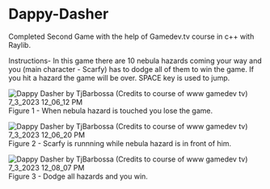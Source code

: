 # Dappy-Dasher
Completed Second Game with the help of Gamedev.tv course in c++ with Raylib.

Instructions- In this game there are 10 nebula hazards coming your way and you (main character - Scarfy) has to dodge all of them to win the game. If you hit a hazard the game will be over. SPACE key is used to jump.

![Dappy Dasher by TjBarbossa (Credits to course of www gamedev tv) 7_3_2023 12_06_12 PM](https://github.com/TJBARBOSSA/Dappy-Dasher/assets/106999424/c5d92e30-36f1-468f-9215-836d479ea9a5)
Figure 1 - When nebula hazard is touched you lose the game.

![Dappy Dasher by TjBarbossa (Credits to course of www gamedev tv) 7_3_2023 12_06_20 PM](https://github.com/TJBARBOSSA/Dappy-Dasher/assets/106999424/3ac3263f-e395-4c90-85d4-f6a10440e9e3)
Figure 2 - Scarfy is runnning while nebula hazard is in front of him.

![Dappy Dasher by TjBarbossa (Credits to course of www gamedev tv) 7_3_2023 12_08_07 PM](https://github.com/TJBARBOSSA/Dappy-Dasher/assets/106999424/144f890f-a9a4-4379-8aab-84fc601beacf)
Figure 3 - Dodge all hazards and you win.
